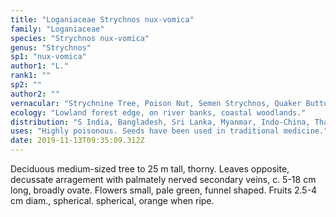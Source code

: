 ```yaml
---
title: "Loganiaceae Strychnos nux-vomica"
family: "Loganiaceae"
species: "Strychnos nux-vomica"
genus: "Strychnos"
sp1: "nux-vomica"
author1: "L."
rank1: ""
sp2: ""
author2: ""
vernacular: "Strychnine Tree, Poison Nut, Semen Strychnos, Quaker Buttons"
ecology: "Lowland forest edge, on river banks, coastal woodlands."
distribution: "S India, Bangladesh, Sri Lanka, Myanmar, Indo-China, Thailand and N Peninsular Malaysia."
uses: "Highly poisonous. Seeds have been used in traditional medicine."
date: 2019-11-13T09:35:09.312Z
---
```

Deciduous medium-sized tree to 25 m tall, thorny. Leaves opposite, decussate arragement with palmately nerved secondary veins, c. 5-18 cm long, broadly ovate. Flowers small, pale green, funnel shaped. Fruits 2.5-4 cm diam., spherical. spherical, orange when ripe.